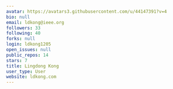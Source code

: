 ```yaml
---
avatar: https://avatars3.githubusercontent.com/u/44147391?v=4
bio: null
email: ldkong@ieee.org
followers: 33
following: 40
forks: null
login: ldkong1205
open_issues: null
public_repos: 14
stars: 7
title: Lingdong Kong
user_type: User
website: ldkong.com
---
```

